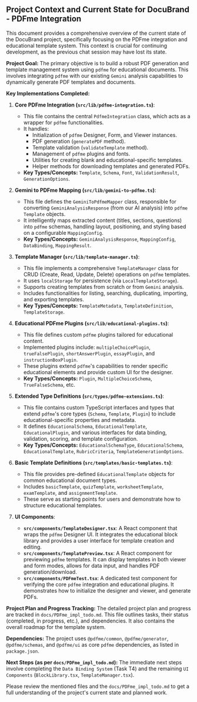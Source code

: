 ## Project Context and Current State for DocuBrand - PDFme Integration

This document provides a comprehensive overview of the current state of the DocuBrand project, specifically focusing on the PDFme integration and educational template system. This context is crucial for continuing development, as the previous chat session may have lost its state.

**Project Goal:**
The primary objective is to build a robust PDF generation and template management system using `pdfme` for educational documents. This involves integrating `pdfme` with our existing `Gemini` analysis capabilities to dynamically generate PDF templates and documents.

**Key Implementations Completed:**

1.  **Core PDFme Integration (`src/lib/pdfme-integration.ts`)**:
    *   This file contains the central `PdfmeIntegration` class, which acts as a wrapper for `pdfme` functionalities.
    *   It handles:
        *   Initialization of `pdfme` Designer, Form, and Viewer instances.
        *   PDF generation (`generatePDF` method).
        *   Template validation (`validateTemplate` method).
        *   Management of `pdfme` plugins and fonts.
        *   Utilities for creating blank and educational-specific templates.
        *   Helper methods for downloading templates and generated PDFs.
    *   **Key Types/Concepts:** `Template`, `Schema`, `Font`, `ValidationResult`, `GenerationOptions`.

2.  **Gemini to PDFme Mapping (`src/lib/gemini-to-pdfme.ts`)**:
    *   This file defines the `GeminiToPdfmeMapper` class, responsible for converting `GeminiAnalysisResponse` (from our AI analysis) into `pdfme` `Template` objects.
    *   It intelligently maps extracted content (titles, sections, questions) into `pdfme` schemas, handling layout, positioning, and styling based on a configurable `MappingConfig`.
    *   **Key Types/Concepts:** `GeminiAnalysisResponse`, `MappingConfig`, `DataBinding`, `MappingResult`.

3.  **Template Manager (`src/lib/template-manager.ts`)**:
    *   This file implements a comprehensive `TemplateManager` class for CRUD (Create, Read, Update, Delete) operations on `pdfme` templates.
    *   It uses `localStorage` for persistence (via `LocalTemplateStorage`).
    *   Supports creating templates from scratch or from `Gemini` analysis.
    *   Includes functionalities for listing, searching, duplicating, importing, and exporting templates.
    *   **Key Types/Concepts:** `TemplateMetadata`, `TemplateDefinition`, `TemplateStorage`.

4.  **Educational PDFme Plugins (`src/lib/educational-plugins.ts`)**:
    *   This file defines custom `pdfme` plugins tailored for educational content.
    *   Implemented plugins include: `multipleChoicePlugin`, `trueFalsePlugin`, `shortAnswerPlugin`, `essayPlugin`, and `instructionBoxPlugin`.
    *   These plugins extend `pdfme`'s capabilities to render specific educational elements and provide custom UI for the designer.
    *   **Key Types/Concepts:** `Plugin`, `MultipleChoiceSchema`, `TrueFalseSchema`, etc.

5.  **Extended Type Definitions (`src/types/pdfme-extensions.ts`)**:
    *   This file contains custom TypeScript interfaces and types that extend `pdfme`'s core types (`Schema`, `Template`, `Plugin`) to include educational-specific properties and metadata.
    *   It defines `EducationalSchema`, `EducationalTemplate`, `EducationalPlugin`, and various interfaces for data binding, validation, scoring, and template configuration.
    *   **Key Types/Concepts:** `EducationalSchemaType`, `EducationalSchema`, `EducationalTemplate`, `RubricCriteria`, `TemplateGenerationOptions`.

6.  **Basic Template Definitions (`src/templates/basic-templates.ts`)**:
    *   This file provides pre-defined `EducationalTemplate` objects for common educational document types.
    *   Includes `basicTemplate`, `quizTemplate`, `worksheetTemplate`, `examTemplate`, and `assignmentTemplate`.
    *   These serve as starting points for users and demonstrate how to structure educational templates.

7.  **UI Components**:
    *   **`src/components/TemplateDesigner.tsx`**: A React component that wraps the `pdfme` Designer UI. It integrates the educational block library and provides a user interface for template creation and editing.
    *   **`src/components/TemplatePreview.tsx`**: A React component for previewing `pdfme` templates. It can display templates in both viewer and form modes, allows for data input, and handles PDF generation/download.
    *   **`src/components/PDFmeTest.tsx`**: A dedicated test component for verifying the core `pdfme` integration and educational plugins. It demonstrates how to initialize the designer and viewer, and generate PDFs.

**Project Plan and Progress Tracking:**
The detailed project plan and progress are tracked in `docs/PDFme_impl_todo.md`. This file outlines tasks, their status (completed, in progress, etc.), and dependencies. It also contains the overall roadmap for the template system.

**Dependencies:**
The project uses `@pdfme/common`, `@pdfme/generator`, `@pdfme/schemas`, and `@pdfme/ui` as core `pdfme` dependencies, as listed in `package.json`.

**Next Steps (as per `docs/PDFme_impl_todo.md`):**
The immediate next steps involve completing the `Data Binding System` (Task T4) and the remaining `UI Components` (`BlockLibrary.tsx`, `TemplateManager.tsx`).

Please review the mentioned files and the `docs/PDFme_impl_todo.md` to get a full understanding of the project's current state and planned work.
